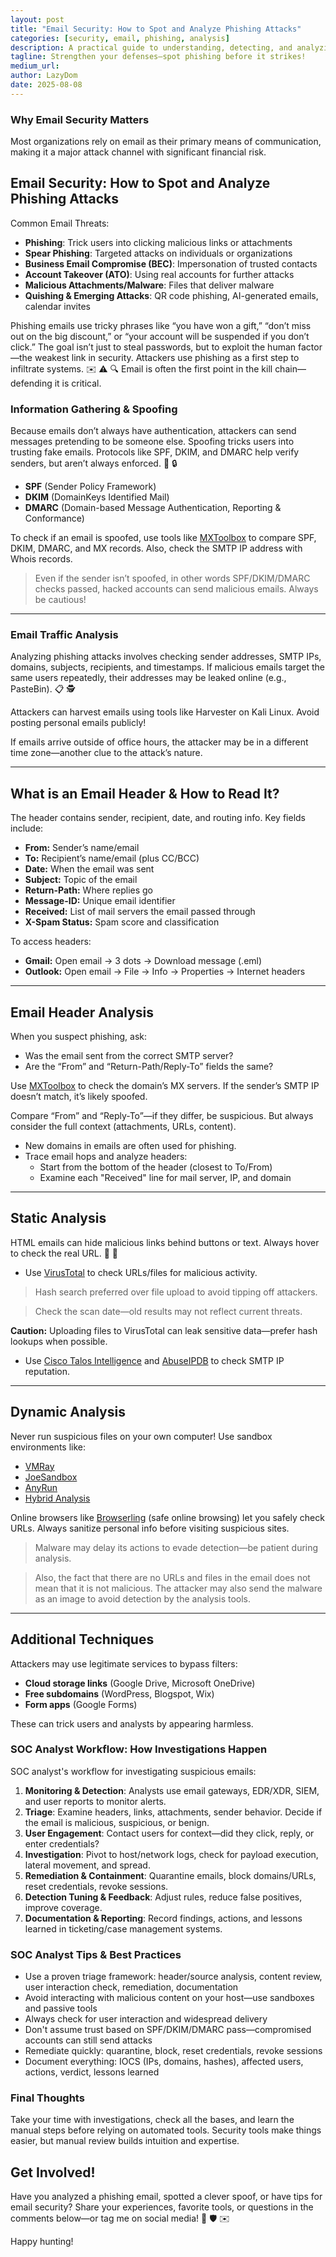```yaml
---
layout: post
title: "Email Security: How to Spot and Analyze Phishing Attacks"
categories: [security, email, phishing, analysis]
description: A practical guide to understanding, detecting, and analyzing phishing emails using real-world techniques and tools.
tagline: Strengthen your defenses—spot phishing before it strikes!
medium_url: 
author: LazyDom
date: 2025-08-08
---
```


### Why Email Security Matters

Most organizations rely on email as their primary means of communication, making it a major attack channel with significant financial risk.

## Email Security: How to Spot and Analyze Phishing Attacks

Common Email Threats:
- **Phishing**: Trick users into clicking malicious links or attachments
- **Spear Phishing**: Targeted attacks on individuals or organizations
- **Business Email Compromise (BEC)**: Impersonation of trusted contacts
- **Account Takeover (ATO)**: Using real accounts for further attacks
- **Malicious Attachments/Malware**: Files that deliver malware
- **Quishing & Emerging Attacks**: QR code phishing, AI-generated emails, calendar invites

Phishing emails use tricky phrases like “you have won a gift,” “don’t miss out on the big discount,” or “your account will be suspended if you don’t click.” The goal isn’t just to steal passwords, but to exploit the human factor—the weakest link in security. Attackers use phishing as a first step to infiltrate systems. :envelope: :warning: :mag:
Email is often the first point in the kill chain—defending it is critical.
<!--more-->

### Information Gathering & Spoofing

Because emails don’t always have authentication, attackers can send messages pretending to be someone else. Spoofing tricks users into trusting fake emails. Protocols like SPF, DKIM, and DMARC help verify senders, but aren’t always enforced. :busts_in_silhouette: :lock:

- **SPF** (Sender Policy Framework)
- **DKIM** (DomainKeys Identified Mail)
- **DMARC** (Domain-based Message Authentication, Reporting & Conformance)

To check if an email is spoofed, use tools like [MXToolbox](https://mxtoolbox.com/) to compare SPF, DKIM, DMARC, and MX records. Also, check the SMTP IP address with Whois records.

> Even if the sender isn’t spoofed, in other words SPF/DKIM/DMARC checks passed, hacked accounts can send malicious emails. Always be cautious!

---

### Email Traffic Analysis

Analyzing phishing attacks involves checking sender addresses, SMTP IPs, domains, subjects, recipients, and timestamps. If malicious emails target the same users repeatedly, their addresses may be leaked online (e.g., PasteBin). :clipboard: :detective:

Attackers can harvest emails using tools like Harvester on Kali Linux. Avoid posting personal emails publicly!

If emails arrive outside of office hours, the attacker may be in a different time zone—another clue to the attack’s nature.

---

## What is an Email Header & How to Read It?

The header contains sender, recipient, date, and routing info. Key fields include:

- **From:** Sender’s name/email
- **To:** Recipient’s name/email (plus CC/BCC)
- **Date:** When the email was sent
- **Subject:** Topic of the email
- **Return-Path:** Where replies go
- **Message-ID:** Unique email identifier
- **Received:** List of mail servers the email passed through
- **X-Spam Status:** Spam score and classification

To access headers:
- **Gmail:** Open email → 3 dots → Download message (.eml)
- **Outlook:** Open email → File → Info → Properties → Internet headers

---

## Email Header Analysis

When you suspect phishing, ask:
- Was the email sent from the correct SMTP server?
- Are the “From” and “Return-Path/Reply-To” fields the same?

Use [MXToolbox](https://mxtoolbox.com/) to check the domain’s MX servers. If the sender’s SMTP IP doesn’t match, it’s likely spoofed.

Compare “From” and “Reply-To”—if they differ, be suspicious. But always consider the full context (attachments, URLs, content).
- New domains in emails are often used for phishing.
- Trace email hops and analyze headers:
    - Start from the bottom of the header (closest to To/From)
    - Examine each "Received" line for mail server, IP, and domain

---

## Static Analysis

HTML emails can hide malicious links behind buttons or text. Always hover to check the real URL. :link: :eyes:

- Use [VirusTotal](https://www.virustotal.com/) to check URLs/files for malicious activity.

> Hash search preferred over file upload to avoid tipping off attackers.

> Check the scan date—old results may not reflect current threats.

**Caution:** Uploading files to VirusTotal can leak sensitive data—prefer hash lookups when possible.
- Use [Cisco Talos Intelligence](https://talosintelligence.com/) and [AbuseIPDB](https://abuseipdb.com/) to check SMTP IP reputation.

---

## Dynamic Analysis

Never run suspicious files on your own computer! Use sandbox environments like:

- [VMRay](https://www.vmray.com/)
- [JoeSandbox](https://www.joesandbox.com/)
- [AnyRun](https://any.run/)
- [Hybrid Analysis](https://www.hybrid-analysis.com/)

Online browsers like [Browserling](https://www.browserling.com/) (safe online browsing) let you safely check URLs. Always sanitize personal info before visiting suspicious sites.

> Malware may delay its actions to evade detection—be patient during analysis.

> Also, the fact that there are no URLs and files in the email does not mean that it is not malicious. The attacker may also send the malware as an image to avoid detection by the analysis tools.

---

## Additional Techniques

Attackers may use legitimate services to bypass filters:
- **Cloud storage links** (Google Drive, Microsoft OneDrive)
- **Free subdomains** (WordPress, Blogspot, Wix)
- **Form apps** (Google Forms)

These can trick users and analysts by appearing harmless.

### SOC Analyst Workflow: How Investigations Happen
SOC analyst's workflow for investigating suspicious emails:

1. **Monitoring & Detection**: Analysts use email gateways, EDR/XDR, SIEM, and user reports to monitor alerts.
2. **Triage**: Examine headers, links, attachments, sender behavior. Decide if the email is malicious, suspicious, or benign.
3. **User Engagement**: Contact users for context—did they click, reply, or enter credentials?
4. **Investigation**: Pivot to host/network logs, check for payload execution, lateral movement, and spread.
5. **Remediation & Containment**: Quarantine emails, block domains/URLs, reset credentials, revoke sessions.
6. **Detection Tuning & Feedback**: Adjust rules, reduce false positives, improve coverage.
7. **Documentation & Reporting**: Record findings, actions, and lessons learned in ticketing/case management systems.

### SOC Analyst Tips & Best Practices
- Use a proven triage framework: header/source analysis, content review, user interaction check, remediation, documentation
- Avoid interacting with malicious content on your host—use sandboxes and passive tools
- Always check for user interaction and widespread delivery
- Don't assume trust based on SPF/DKIM/DMARC pass—compromised accounts can still send attacks
- Remediate quickly: quarantine, block, reset credentials, revoke sessions
- Document everything: IOCS (IPs, domains, hashes), affected users, actions, verdict, lessons learned

### Final Thoughts
Take your time with investigations, check all the bases, and learn the manual steps before relying on automated tools. Security tools make things easier, but manual review builds intuition and expertise.

## Get Involved!

Have you analyzed a phishing email, spotted a clever spoof, or have tips for email security? Share your experiences, favorite tools, or questions in the comments below—or tag me on social media! :speech_balloon: :shield: :envelope:

Happy hunting!